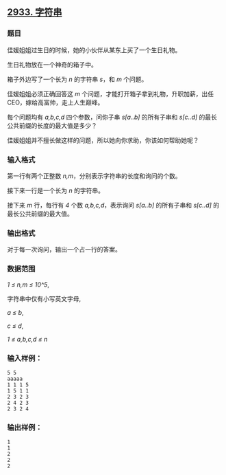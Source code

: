 ## [2933. 字符串](https://www.acwing.com/problem/content/2936/)

### 题目

佳媛姐姐过生日的时候，她的小伙伴从某东上买了一个生日礼物。

生日礼物放在一个神奇的箱子中。

箱子外边写了一个长为 *n* 的字符串 *s*，和 *m* 个问题。

佳媛姐姐必须正确回答这 *m* 个问题，才能打开箱子拿到礼物，升职加薪，出任CEO，嫁给高富帅，走上人生巅峰。

每个问题均有 *a,b,c,d* 四个参数，问你子串 *s[a..b]* 的所有子串和 *s[c..d]* 的最长公共前缀的长度的最大值是多少？

佳媛姐姐并不擅长做这样的问题，所以她向你求助，你该如何帮助她呢？

### 输入格式

第一行有两个正整数 *n,m*，分别表示字符串的长度和询问的个数。

接下来一行是一个长为 *n* 的字符串。

接下来 *m* 行，每行有 *4* 个数 *a,b,c,d*，表示询问 *s[a..b]* 的所有子串和 *s[c..d]* 的最长公共前缀的最大值。

### 输出格式

对于每一次询问，输出一个占一行的答案。

### 数据范围

*1 ≤ n,m ≤ 10^5*,

字符串中仅有小写英文字母,

*a ≤ b*,

*c ≤ d*,

*1 ≤ a,b,c,d ≤ n*

### 输入样例：

```
5 5
aaaaa
1 1 1 5
1 5 1 1
2 3 2 3
2 4 2 3
2 3 2 4
```

### 输出样例：

```
1
1
2
2
2
```
